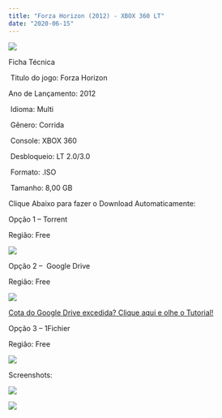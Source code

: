 ```yaml
---
title: "Forza Horizon (2012) - XBOX 360 LT"
date: "2020-06-15"
---
```


[![](https://2.bp.blogspot.com/-ToeqS6iUb38/Xsfe4ZWOTsI/AAAAAAAAGrQ/5wglnA_hQhgfmruXHjT_MwpCDPn_P60YwCLcBGAsYHQ/s400/Capa_brasileira_de_Forza_Horizon.jpg)](https://2.bp.blogspot.com/-ToeqS6iUb38/Xsfe4ZWOTsI/AAAAAAAAGrQ/5wglnA_hQhgfmruXHjT_MwpCDPn_P60YwCLcBGAsYHQ/s1600/Capa_brasileira_de_Forza_Horizon.jpg)

Ficha Técnica

 Titulo do jogo: Forza Horizon

Ano de Lançamento: 2012

 Idioma: Multi

 Gênero: Corrida

 Console: XBOX 360

 Desbloqueio: LT 2.0/3.0

 Formato: .ISO

 Tamanho: 8,00 GB

Clique Abaixo para fazer o Download Automaticamente:

Opção 1 – Torrent

Região: Free

[![](https://1.bp.blogspot.com/-eNerQjlxWXg/Xsyoy1YwxPI/AAAAAAAAG8o/qs-0XGNQDR4jSn0uGinE3EzKZZ6GoZnEACPcBGAYYCw/s1600/LINK1.png)](https://zee.gl/iLqpst7)

Opção 2 –  Google Drive

Região: Free

[![](https://1.bp.blogspot.com/-4SUqXRoRWc0/XtsW72LDzrI/AAAAAAAAKHM/qo1oDro7CI03qjIvaVCl6yKZ3v_F_JvBwCK4BGAsYHg/APRENDA-Recupdsdasdasdaerado.png)](https://zee.gl/ojF3)

[Cota do Google Drive excedida? Clique aqui e olhe o Tutorial!](https://ultragames-torrents.blogspot.com/2020/06/burlar-cota-do-google-drive.html) 

Opção 3 – 1Fichier

Região: Free

[![](https://1.bp.blogspot.com/-_zZdQvZ2gIU/Xtsj-eVjN2I/AAAAAAAAKIo/KQ2li_X1OA4tugIrGMMQ2bL4pJhYvsDfQCK4BGAsYHg/1Fichier.png)](https://zee.gl/Oy8Tyx)

Screenshots:

[![](https://1.bp.blogspot.com/-piAqQY8WYOk/Xsff0cJ90KI/AAAAAAAAGrg/2JEMceyE7o4rGptmqg52zZhMSbCeAHYcQCLcBGAsYHQ/w500-h281/maxresdefault{40dcdfd0a3f176073d713beaee4fcd56db243ec708877a2e730ba987ecd6f1ab}2B{40dcdfd0a3f176073d713beaee4fcd56db243ec708877a2e730ba987ecd6f1ab}25281{40dcdfd0a3f176073d713beaee4fcd56db243ec708877a2e730ba987ecd6f1ab}2529.jpg)](https://1.bp.blogspot.com/-piAqQY8WYOk/Xsff0cJ90KI/AAAAAAAAGrg/2JEMceyE7o4rGptmqg52zZhMSbCeAHYcQCLcBGAsYHQ/s1600/maxresdefault{40dcdfd0a3f176073d713beaee4fcd56db243ec708877a2e730ba987ecd6f1ab}2B{40dcdfd0a3f176073d713beaee4fcd56db243ec708877a2e730ba987ecd6f1ab}25281{40dcdfd0a3f176073d713beaee4fcd56db243ec708877a2e730ba987ecd6f1ab}2529.jpg)

  

[![](https://1.bp.blogspot.com/-itoxVg5OpDI/Xsff0ZKzl0I/AAAAAAAAGrc/-eXkBj7P0c8N11CQuuSU1jX_n5pmFLWsACLcBGAsYHQ/w500-h281/maxresdefault.jpg)](https://1.bp.blogspot.com/-itoxVg5OpDI/Xsff0ZKzl0I/AAAAAAAAGrc/-eXkBj7P0c8N11CQuuSU1jX_n5pmFLWsACLcBGAsYHQ/s1600/maxresdefault.jpg)
